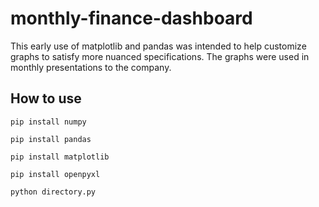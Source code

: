# monthly-finance-dashboard
This early use of matplotlib and pandas was intended to help customize graphs to satisfy more nuanced specifications. The graphs were used in monthly presentations to the company.

## How to use

```shell
pip install numpy
```
```shell
pip install pandas
```
```shell
pip install matplotlib
```
```shell
pip install openpyxl
```
```shell
python directory.py
```

